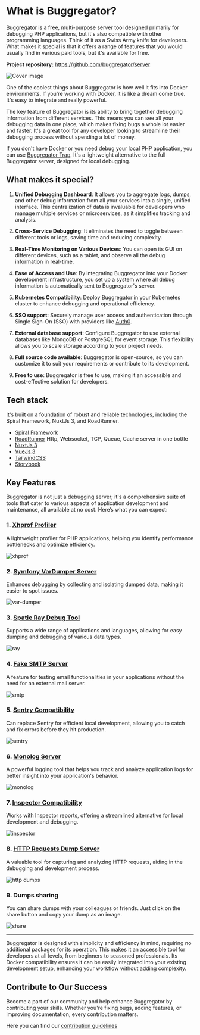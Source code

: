 # What is Buggregator?

[Buggregator](https://github.com/buggregator/server) is a free, multi-purpose server tool designed primarily for
debugging PHP applications, but it's also compatible with other programming languages. Think of it as a Swiss Army knife
for developers. What makes it special is that it offers a range of features that you would usually find in various paid
tools, but it's available for free.

**Project repository:** https://github.com/buggregator/server

![Cover image](https://github.com/buggregator/server/assets/773481/47491a3c-57a3-4b40-b82e-37976afdf708)

One of the coolest things about Buggregator is how well it fits into Docker environments. If you're working with Docker,
it is like a dream come true. It's easy to integrate and really powerful.

The key feature of Buggregator is its ability to bring together debugging information from different services. This
means you can see all your debugging data in one place, which makes fixing bugs a whole lot easier and faster. It's a
great tool for any developer looking to streamline their debugging process without spending a lot of money.

If you don't have Docker or you need debug your local PHP application, you can
use [Buggregator Trap](./trap/what-is-trap.md). It's a lightweight alternative to the full Buggregator server, designed
for local debugging.

## What makes it special?

1. **Unified Debugging Dashboard**: It allows you to aggregate logs, dumps, and other debug information from
   all your services into a single, unified interface. This centralization of data is invaluable for developers who
   manage multiple services or microservices, as it simplifies tracking and analysis.

2. **Cross-Service Debugging**: It eliminates the need to toggle between different tools or logs, saving time and
   reducing complexity.

3. **Real-Time Monitoring on Various Devices**: You can open its GUI on different devices, such as a tablet, and observe
   all the debug information in real-time.

4. **Ease of Access and Use**: By integrating Buggregator into your Docker development infrastructure, you set up a
   system where all debug information is automatically sent to Buggregator's server.

5. **Kubernetes Compatibility**: Deploy Buggregator in your Kubernetes cluster to enhance debugging and operational
   efficiency.

6. **SSO support**: Securely manage user access and authentication through Single Sign-On (SSO) with providers like
   [Auth0](https://auth0.com/).

7. **External database support**: Configure Buggregator to use external databases like MongoDB or PostgreSQL for event
   storage. This flexibility allows you to scale storage according to your project needs.

8. **Full source code available**: Buggregator is open-source, so you can customize it to suit your requirements or
   contribute to its development.

9. **Free to use**: Buggregator is free to use, making it an accessible and cost-effective solution for developers.

## Tech stack

It's built on a foundation of robust and reliable technologies, including the Spiral Framework, NuxtJs 3, and
RoadRunner.

- [Spiral Framework](https://spiral.dev/)
- [RoadRunner](https://roadrunner.dev/) Http, Websocket, TCP, Queue, Cache server in one bottle
- [NuxtJs 3](https://nuxt.com/)
- [VueJs 3](https://v3.vuejs.org/)
- [TailwindCSS](https://tailwindcss.com/)
- [Storybook](https://storybook.js.org/)

## Key Features

Buggregator is not just a debugging server; it's a comprehensive suite of tools that cater to various aspects of
application development and maintenance, all available at no cost. Here’s what you can expect:

### 1. [Xhprof Profiler](/config/xhprof)

A lightweight profiler for PHP applications, helping you identify performance bottlenecks and optimize efficiency.

![xhprof](https://github.com/buggregator/server/assets/773481/d69e1158-599d-4546-96a9-40a42cb060f4)

### 2. [Symfony VarDumper Server](/config/var-dumper)

Enhances debugging by collecting and isolating dumped data, making it easier to spot issues.

![var-dumper](https://github.com/buggregator/server/assets/773481/b77fa867-0a8e-431a-9126-f69959dc18f4)

### 3. [Spatie Ray Debug Tool](/config/ray)

Supports a wide range of applications and languages, allowing for easy dumping and debugging of various data types.

![ray](https://github.com/buggregator/server/assets/773481/168b27f7-75b1-4837-b0a1-37146d5b8b52)

### 4. [Fake SMTP Server](/config/smtp)

A feature for testing email functionalities in your applications without the need for an external mail server.

![smtp](https://github.com/buggregator/server/assets/773481/8dd60ddf-c8d8-4a26-a8c0-b05052414a5f)

### 5. [Sentry Compatibility](/config/sentry)

Can replace Sentry for efficient local development, allowing you to catch and fix errors before they hit production.

![sentry](https://github.com/buggregator/server/assets/773481/e979fda5-54c8-42cc-8224-a1c5d828569a)

### 6. [Monolog Server](/config/monolog)

A powerful logging tool that helps you track and analyze application logs for better insight into your application's
behavior.

![monolog](https://github.com/buggregator/server/assets/773481/21919110-fd4d-490d-a78e-41242d329885)

### 7. [Inspector Compatibility](/config/inspector)

Works with Inspector reports, offering a streamlined alternative for local development and debugging.

![inspector](https://github.com/buggregator/server/assets/773481/ab002ecf-e1dc-4433-90d4-0e42ff8c0ab3)

### 8. [HTTP Requests Dump Server](/config/http-dumps)

A valuable tool for capturing and analyzing HTTP requests, aiding in the debugging and development process.

![http dumps](https://github.com/buggregator/server/assets/773481/fc823390-b490-4bbb-a787-44471eca9fb6)

### 9. Dumps sharing

You can share dumps with your colleagues or friends. Just click on the share button and copy your dump as an image.

![share](https://github.com/buggregator/server/assets/773481/a524ffcb-8208-4b89-96b8-9c9199142f51)

---

Buggregator is designed with simplicity and efficiency in mind, requiring no additional packages for its operation. This
makes it an accessible tool for developers at all levels, from beginners to seasoned professionals. Its Docker
compatibility ensures it can be easily integrated into your existing development setup, enhancing your workflow without
adding complexity.

## Contribute to Our Success

Become a part of our community and help enhance Buggregator by contributing your skills. Whether you're fixing bugs,
adding features, or improving documentation, every contribution matters.

Here you can find our [contribution guidelines](./contributing.md)
